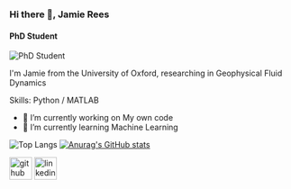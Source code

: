 ### Hi there 👋, Jamie Rees
#### PhD Student
![PhD Student](https://arturssmirnovs.github.io/github-profile-readme-generator/images/banner.png)

I'm Jamie from the University of Oxford, researching in Geophysical Fluid Dynamics

Skills: Python / MATLAB

- 🔭 I’m currently working on My own code 
- 🌱 I’m currently learning Machine Learning 

![Top Langs](https://github-readme-stats.vercel.app/api/top-langs/?username=JamieRees452&layout=compact&theme=dark&hide_border=true)
[![Anurag's GitHub stats](https://github-readme-stats.vercel.app/api?username=JamieRees452)](https://github.com/anuraghazra/github-readme-stats)


[<img src='https://cdn.jsdelivr.net/npm/simple-icons@3.0.1/icons/github.svg' alt='github' height='40'>](https://github.com/JamieRees452)  [<img src='https://cdn.jsdelivr.net/npm/simple-icons@3.0.1/icons/linkedin.svg' alt='linkedin' height='40'>](https://www.linkedin.com/in/https://www.linkedin.com/in/jamie-rees-4b3508167//)  




